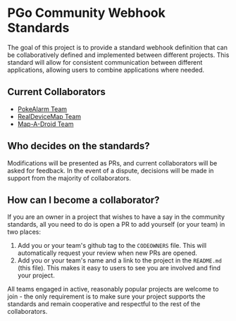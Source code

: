 # PGo Community Webhook Standards
The goal of this project is to provide a standard webhook definition that can
 be collaboratively defined and implemented between different projects. This
 standard will allow for consistent communication between different
 applications, allowing users to combine applications where needed.

## Current Collaborators
* [PokeAlarm Team](https://github.com/PokeAlarm)
* [RealDeviceMap Team](https://github.com/RealDeviceMap)
* [Map-A-Droid Team](https://github.com/map-a-droid)

## Who decides on the standards?
Modifications will be presented as PRs, and current collaborators will be asked
 for feedback. In the event of a dispute, decisions will be made in support from
 the majority of collaborators.

## How can I become a collaborator?
If you are an owner in a project that wishes to have a say in the community
 standards, all you need to do is open a PR to add yourself (or your team) in
 two places:

 1. Add you or your team's github tag to the `CODEOWNERS` file. This will
 automatically request your review when new PRs are opened.
 2. Add you or your team's name and a link to the project in the `README.md`
 (this file). This makes it easy to users to see you are involved and find your
 project.

 All teams engaged in active, reasonably popular projects are welcome to join -
 the only requirement is to make sure your project supports the standards and
 remain cooperative and respectful to the rest of the collaborators.
